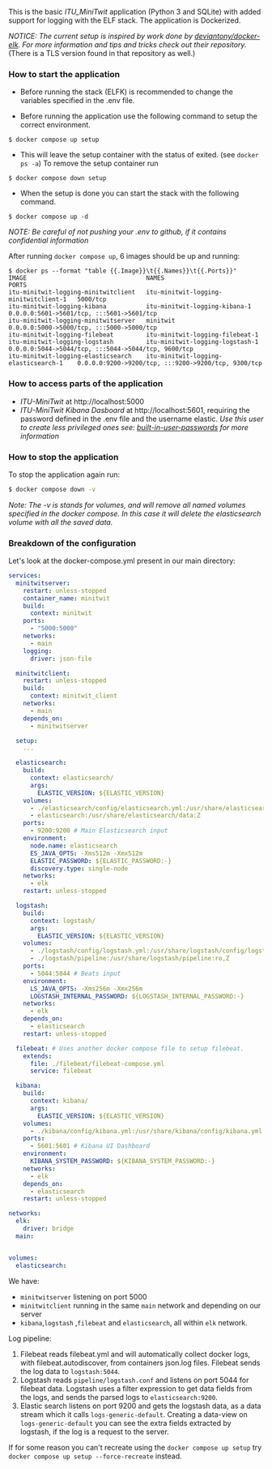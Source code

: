 This is the basic _ITU_MiniTwit_ application (Python 3 and SQLite) with added support for logging with the ELF stack. The application is Dockerized. 

*NOTICE:* _The current setup is inspired by work done by [deviantony/docker-elk](https://github.com/deviantony/docker-elk). For more information and tips and tricks check out their repository._ (There is a TLS version found in that repository as well.)

### How to start the application
  * Before running the stack (ELFK) is recommended to change the variables specified in the .env file.

  * Before running the application use the following command to setup the correct environment.
  ```console
  $ docker compose up setup
  ```

  * This will leave the setup container with the status of exited. (see `docker ps -a`) To remove the setup container run
  ```console
  $ docker compose down setup
  ```

  * When the setup is done you can start the stack with the following command.
  ```console
  $ docker compose up -d
  ```

*NOTE:* _Be careful of not pushing your .env to github, if it contains confidential information_

After running `docker compose up`, 6 images should be up and running:
```
$ docker ps --format "table {{.Image}}\t{{.Names}}\t{{.Ports}}"
IMAGE                                 NAMES                                   PORTS
itu-minitwit-logging-minitwitclient   itu-minitwit-logging-minitwitclient-1   5000/tcp
itu-minitwit-logging-kibana           itu-minitwit-logging-kibana-1           0.0.0.0:5601->5601/tcp, :::5601->5601/tcp
itu-minitwit-logging-minitwitserver   minitwit                                0.0.0.0:5000->5000/tcp, :::5000->5000/tcp
itu-minitwit-logging-filebeat         itu-minitwit-logging-filebeat-1
itu-minitwit-logging-logstash         itu-minitwit-logging-logstash-1         0.0.0.0:5044->5044/tcp, :::5044->5044/tcp, 9600/tcp
itu-minitwit-logging-elasticsearch    itu-minitwit-logging-elasticsearch-1    0.0.0.0:9200->9200/tcp, :::9200->9200/tcp, 9300/tcp
```

### How to access parts of the application
  * _ITU-MiniTwit_ at http://localhost:5000
  * _ITU-MiniTwit Kibana Dasboard_ at http://localhost:5601, requiring the password defined in the .env file and the username elastic.
_Use this user to create less privileged ones see: [built-in-user-passwords](https://www.elastic.co/guide/en/elasticsearch/reference/current/built-in-users.html#set-built-in-user-passwords) for more information_


### How to stop the application
To stop the application again run:

```bash
$ docker compose down -v
```
*Note:* _The -v is stands for volumes, and will remove all named volumes specified in the docker compose. In this case it will delete the elasticsearch volume with all the saved data._

### Breakdown of the configuration
Let's look at the docker-compose.yml present in our main directory:
```yaml
services:
  minitwitserver:
    restart: unless-stopped
    container_name: minitwit
    build:
      context: minitwit
    ports:
      - "5000:5000"
    networks:
      - main
    logging:
      driver: json-file

  minitwitclient:
    restart: unless-stopped
    build:
      context: minitwit_client
    networks:
      - main
    depends_on:
      - minitwitserver

  setup:
    ...

  elasticsearch:
    build:
      context: elasticsearch/
      args:
        ELASTIC_VERSION: ${ELASTIC_VERSION}
    volumes:
      - ./elasticsearch/config/elasticsearch.yml:/usr/share/elasticsearch/config/elasticsearch.yml:ro,Z
      - elasticsearch:/usr/share/elasticsearch/data:Z
    ports:
      - 9200:9200 # Main Elasticsearch input
    environment:
      node.name: elasticsearch
      ES_JAVA_OPTS: -Xms512m -Xmx512m
      ELASTIC_PASSWORD: ${ELASTIC_PASSWORD:-}
      discovery.type: single-node
    networks:
      - elk
    restart: unless-stopped

  logstash:
    build:
      context: logstash/
      args:
        ELASTIC_VERSION: ${ELASTIC_VERSION}
    volumes:
      - ./logstash/config/logstash.yml:/usr/share/logstash/config/logstash.yml:ro,Z
      - ./logstash/pipeline:/usr/share/logstash/pipeline:ro,Z
    ports:
      - 5044:5044 # Beats input
    environment:
      LS_JAVA_OPTS: -Xms256m -Xmx256m
      LOGSTASH_INTERNAL_PASSWORD: ${LOGSTASH_INTERNAL_PASSWORD:-}
    networks:
      - elk
    depends_on:
      - elasticsearch
    restart: unless-stopped

  filebeat: # Uses another docker compose file to setup filebeat.
    extends:
      file: ./filebeat/filebeat-compose.yml
      service: filebeat

  kibana:
    build:
      context: kibana/
      args:
        ELASTIC_VERSION: ${ELASTIC_VERSION}
    volumes:
      - ./kibana/config/kibana.yml:/usr/share/kibana/config/kibana.yml:ro,Z
    ports:
      - 5601:5601 # Kibana UI Dashboard
    environment:
      KIBANA_SYSTEM_PASSWORD: ${KIBANA_SYSTEM_PASSWORD:-}
    networks:
      - elk
    depends_on:
      - elasticsearch
    restart: unless-stopped

networks:
  elk:
    driver: bridge
  main:


volumes:
  elasticsearch:
```

We have:
  * `minitwitserver` listening on port 5000
  * `minitwitclient` running in the same `main` network and depending on our server
  * `kibana`,`logstash` ,`filebeat` and `elasticsearch`, all within `elk` network.

Log pipeline:
  1. Filebeat reads filebeat.yml and will automatically collect docker logs, with filebeat.autodiscover, from containers json.log files. Filebeat sends the log data to `logstash:5044`.
  2. Logstash reads `pipeline/logstash.conf` and listens on port 5044 for filebeat data. Logstash uses a filter expression to get data fields from the logs, and sends the parsed logs to `elasticsearch:9200`.
  3. Elastic search listens on port 9200 and gets the logstash data, as a data stream which it calls `logs-generic-default`. Creating a data-view on `logs-generic-default` you can see the extra fields extracted by logstash, if the log is a request to the server.


If for some reason you can't recreate using the `docker compose up setup` try `docker compose up setup --force-recreate` instead. 
